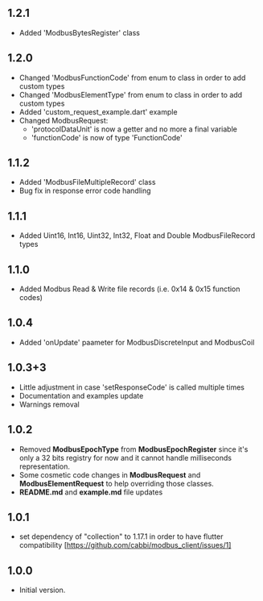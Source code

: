 ## 1.2.1
- Added 'ModbusBytesRegister' class

## 1.2.0
- Changed 'ModbusFunctionCode' from enum to class in order to add custom types
- Changed 'ModbusElementType' from enum to class in order to add custom types
- Added 'custom_request_example.dart' example
- Changed ModbusRequest:
  - 'protocolDataUnit' is now a getter and no more a final variable
  - 'functionCode' is now of type 'FunctionCode'

## 1.1.2
- Added 'ModbusFileMultipleRecord' class
- Bug fix in response error code handling

## 1.1.1
- Added Uint16, Int16, Uint32, Int32, Float and Double ModbusFileRecord types

## 1.1.0
- Added Modbus Read & Write file records (i.e. 0x14 & 0x15 function codes)

## 1.0.4
- Added 'onUpdate' paameter for ModbusDiscreteInput and ModbusCoil

## 1.0.3+3
- Little adjustment in case 'setResponseCode' is called multiple times
- Documentation and examples update
- Warnings removal

## 1.0.2
- Removed **ModbusEpochType** from **ModbusEpochRegister** since it's only a 32 bits registry for now and it cannot handle milliseconds representation.
- Some cosmetic code changes in **ModbusRequest** and **ModbusElementRequest** to help overriding those classes.
- **README.md** and **example.md** file updates

## 1.0.1
- set dependency of "collection" to 1.17.1 in order to have flutter compatibility [https://github.com/cabbi/modbus_client/issues/1] 
  
## 1.0.0
- Initial version.
